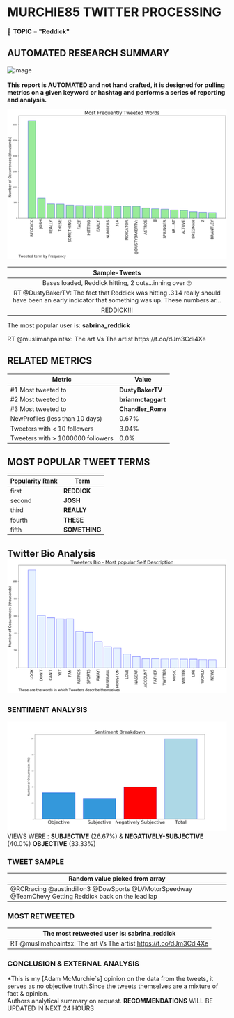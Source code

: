 # MURCHIE85 TWITTER PROCESSING 
&#x1F34E; **TOPIC = "Reddick"**

## AUTOMATED RESEARCH SUMMARY

![image](https://marketingplatform.google.com/about/static/images/gmp/analytics-smb-benefit.jpg)
<br></br>
<b> This report is AUTOMATED and not hand crafted, it is designed for pulling metrics on a given keyword or hashtag and performs a series of reporting and analysis.</b>



![image](TWEETS.png)



|                **Sample-Tweets**        |
| :-------------: |
| Bases loaded, Reddick hitting, 2 outs...inning over 🙄 |
| RT @DustyBakerTV: The fact that Reddick was hitting .314 really should have been an early indicator that something was up. These numbers ar… |
| REDDICK!!! |

The most popular user is: **sabrina_reddick**
<div class="alert alert-block alert-danger"> RT @muslimahpaintsx: The art               Vs        The artist https://t.co/dJm3Cdi4Xe</div>

## RELATED METRICS<br>
| Metric | Value |
| ------------- | ------------- |
| #1 Most tweeted to  | **DustyBakerTV** |
| #2 Most tweeted to  | **brianmctaggart** |
| #3 Most tweeted to  | **Chandler_Rome** |
| NewProfiles (less than 10 days) | 0.67%  |
| Tweeters with < 10 followers  | 3.04%|
| Tweeters with > 1000000 followers  | 0.0%  |



## MOST POPULAR TWEET TERMS 


| Popularity Rank  | Term |
| ------------- | ------------- |
| first  | **REDDICK**  |
| second  | **JOSH**  |
| third  | **REALLY** |
| fourth  | **THESE**  |
| fifth  | **SOMETHING**  |


## Twitter Bio Analysis![image](BIO.png)
### SENTIMENT ANALYSIS
![image](sentiment.png)
VIEWS WERE : **SUBJECTIVE**  (26.67%) & **NEGATIVELY-SUBJECTIVE** (40.0%) **OBJECTIVE** (33.33%)

### TWEET SAMPLE 
| Random value picked from array |
| ------------- |
|@RCRracing @austindillon3 @DowSports @LVMotorSpeedway @TeamChevy Getting Reddick back on the lead lap |

### MOST RETWEETED 

| The most retweeted user is: **sabrina_reddick**  |
| ------------- |
| RT @muslimahpaintsx: The art               Vs        The artist https://t.co/dJm3Cdi4Xe |

### CONCLUSION & EXTERNAL ANALYSIS

*This is my [Adam McMurchie`s] opinion on the data from the tweets, it serves as no objective truth.Since the tweets themselves are a mixture of fact & opinion.<br>
Authors analytical summary on request.
**RECOMMENDATIONS** WILL BE UPDATED IN NEXT  24 HOURS <br>